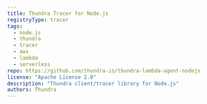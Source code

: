```yaml
---
title: Thundra Tracer for Node.js
registryType: tracer
tags:
  - node.js
  - thundra
  - tracer
  - aws
  - lambda
  - serverless
repo: https://github.com/thundra-io/thundra-lambda-agent-nodejs
license: "Apache License 2.0"
description: "Thundra client/tracer library for Node.js"
authors: Thundra
---
```


